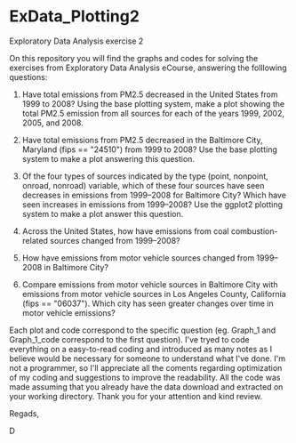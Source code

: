 # ExData_Plotting2
Exploratory Data Analysis exercise 2

On this repository you will find the graphs and codes for solving the exercises from Exploratory Data Analysis eCourse, answering the folllowing questions:

1. Have total emissions from PM2.5 decreased in the United States from 1999 to 2008? Using the base plotting system, make a plot showing the total PM2.5 emission from all sources for each of the years 1999, 2002, 2005, and 2008.

2. Have total emissions from PM2.5 decreased in the Baltimore City, Maryland (fips == "24510") from 1999 to 2008? Use the base plotting system to make a plot answering this question.

3. Of the four types of sources indicated by the type (point, nonpoint, onroad, nonroad) variable, which of these four sources have seen decreases in emissions from 1999–2008 for Baltimore City? Which have seen increases in emissions from 1999–2008? Use the ggplot2 plotting system to make a plot answer this question.

4. Across the United States, how have emissions from coal combustion-related sources changed from 1999–2008?

5. How have emissions from motor vehicle sources changed from 1999–2008 in Baltimore City?

6. Compare emissions from motor vehicle sources in Baltimore City with emissions from motor vehicle sources in Los Angeles County, California (fips == "06037"). Which city has seen greater changes over time in motor vehicle emissions?

Each plot and code correspond to the specific question (eg. Graph_1 and Graph_1_code correspond to the first question).
I've tryed to code everything on a easy-to-read coding and introduced as many notes as I believe would be necessary for someone to understand what I've done. I'm not a programmer, so I'll appreciate all the coments regarding optimization of my coding and suggestions to improve the readability. All the code was made assuming that you already have the data download and extracted on your working directory.
Thank you for your attention and kind review.

Regads,

D
